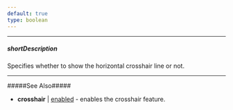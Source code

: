 ```yaml
---
default: true
type: boolean
---
```

---
##### shortDescription
Specifies whether to show the horizontal crosshair line or not.

---
#####See Also#####
- **crosshair** | [enabled](/api-reference/20%20Data%20Visualization%20Widgets/10%20dxChart/1%20Configuration/crosshair/enabled.md '/Documentation/ApiReference/Data_Visualization_Widgets/dxChart/Configuration/crosshair/#enabled') - enables the crosshair feature.
